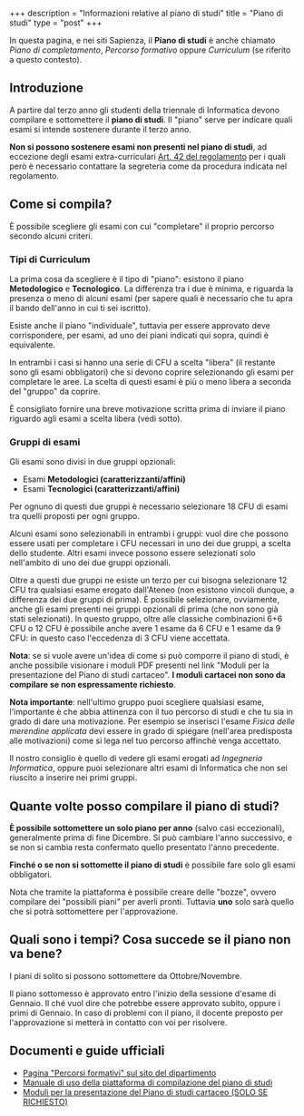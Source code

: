 +++
description = "Informazioni relative al piano di studi"
title = "Piano di studi"
type = "post"
+++

In questa pagina, e nei siti Sapienza, il **Piano di studi** è anche chiamato
_Piano di completamento_, _Percorso formativo_ oppure _Curriculum_ (se riferito
a questo contesto).

## Introduzione

A partire dal terzo anno gli studenti della triennale di Informatica devono
compilare e sottomettere il **piano di studi**. Il "piano" serve per indicare
quali esami si intende sostenere durante il terzo anno.

**Non si possono sostenere esami non presenti nel piano di studi**, ad eccezione
degli esami extra-curriculari
[Art. 42 del regolamento](https://www.uniroma1.it/it/content/esami-di-profitto-extracurriculari-ex-art-6-del-rd-n-126938)
per i quali però è necessario contattare la segreteria come da procedura
indicata nel regolamento.

## Come si compila?

È possibile scegliere gli esami con cui "completare" il proprio percorso secondo
alcuni criteri.

### Tipi di Curriculum

La prima cosa da scegliere è il tipo di "piano": esistono il piano **Metodologico**
e **Tecnologico**. La differenza tra i due è minima, e riguarda la presenza o
meno di alcuni esami (per sapere quali è necessario che tu apra il bando
dell'anno in cui ti sei iscritto).

Esiste anche il piano "individuale", tuttavia per essere approvato deve
corrispondere, per esami, ad uno dei piani indicati qui sopra, quindi è
equivalente.

In entrambi i casi si hanno una serie di CFU a scelta "libera" (il restante
sono gli esami obbligatori) che si devono coprire selezionando gli esami per
completare le aree. La scelta di questi esami è più o meno libera a seconda del
"gruppo" da coprire. 

È consigliato fornire una breve motivazione scritta prima di inviare il piano
riguardo agli esami a scelta libera (vedi sotto).

### Gruppi di esami

Gli esami sono divisi in due gruppi opzionali:

* Esami **Metodologici (caratterizzanti/affini)**
* Esami **Tecnologici (caratterizzanti/affini)**

Per ognuno di questi due gruppi è necessario selezionare 18 CFU di esami tra
quelli proposti per ogni gruppo.

Alcuni esami sono selezionabili in entrambi i gruppi: vuol dire che possono
essere usati per completare i CFU necessari in uno dei due gruppi, a scelta
dello studente. Altri esami invece possono essere selezionati solo nell'ambito
di uno dei due gruppi opzionali.

Oltre a questi due gruppi ne esiste un terzo per cui bisogna selezionare 12 CFU
tra qualsiasi esame erogato dall'Ateneo (non esistono vincoli dunque, a
differenza dei due gruppi di prima). È possibile selezionare, ovviamente, anche
gli esami presenti nei gruppi opzionali di prima (che non sono già stati
selezionati). In questo gruppo, oltre alle classiche combinazioni 6+6 CFU o 12
CFU è possibile anche avere 1 esame da 6 CFU e 1 esame da 9 CFU: in questo caso
l'eccedenza di 3 CFU viene accettata.

**Nota**: se si vuole avere un'idea di come si può comporre il piano di studi,
è anche possibile visionare i moduli PDF presenti nel link "Moduli per la
presentazione del Piano di studi cartaceo".
**I moduli cartacei non sono da compilare se non espressamente richiesto**.

**Nota importante**: nell'ultimo gruppo puoi scegliere qualsiasi esame,
l'importante è che abbia attinenza con il tuo percorso di studi e che tu sia in
grado di dare una motivazione. Per esempio se inserisci l'esame
*Fisica delle merendine applicata* devi essere in grado di spiegare (nell'area
predisposta alle motivazioni) come si lega nel tuo percorso affinchè venga
accettato.  

Il nostro consiglio è quello di vedere gli esami erogati ad
_Ingegneria Informatica_, oppure puoi selezionare altri esami di Informatica che
non sei riuscito a inserire nei primi gruppi.

## Quante volte posso compilare il piano di studi?

**È possibile sottomettere un solo piano per anno** (salvo casi eccezionali),
generalmente prima di fine Dicembre. Si può cambiare l'anno successivo, e se non
si cambia resta confermato quello presentato l'anno precedente.

**Finché o se non si sottomette il piano di studi** è possibile fare solo gli
esami obbligatori.

Nota che tramite la piattaforma è possibile creare delle "bozze", ovvero
compilare dei "possibili piani" per averli pronti. Tuttavia **uno** solo sarà
quello che si potrà sottomettere per l'approvazione.

## Quali sono i tempi? Cosa succede se il piano non va bene?

I piani di solito si possono sottomettere da Ottobre/Novembre.

Il piano sottomesso è approvato entro l'inizio della sessione d'esame di Gennaio.
Il ché vuol dire che potrebbe essere approvato subito, oppure i primi di Gennaio.
In caso di problemi con il piano, il docente preposto per l'approvazione si
metterà in contatto con voi per risolvere.

## Documenti e guide ufficiali

* [Pagina "Percorsi formativi" sul sito del dipartimento](https://www.studiareinformatica.uniroma1.it/laurea/percorsi-formativi)
* [Manuale di uso della piattaforma di compilazione del piano di studi](/piani_di_studio/2018-11-08_percorso_formativo_manuale.pdf)
* [Moduli per la presentazione del Piano di studi cartaceo (SOLO SE RICHIESTO)](https://www.studiareinformatica.uniroma1.it/moduli-percorsi-formativi)